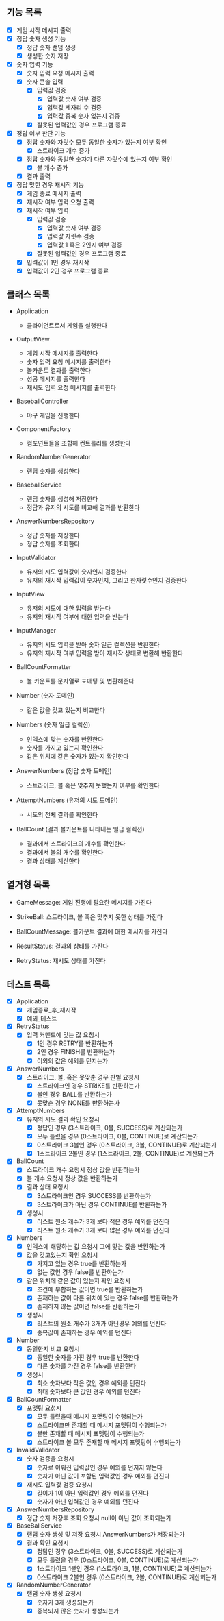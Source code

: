 ## 기능 목록

- [x] 게임 시작 메시지 출력
- [x] 정답 숫자 생성 기능
    - [x] 정답 숫자 랜덤 생성
    - [x] 생성한 숫자 저장
- [x] 숫자 입력 기능
    - [x] 숫자 입력 요청 메시지 출력
    - [x] 숫자 콘솔 입력
        - [x] 입력값 검증
            - [x] 입력값 숫자 여부 검증
            - [x] 입력값 세자리 수 검증
            - [x] 입력값 중복 숫자 없는지 검증
        - [x] 잘못된 입력값인 경우 프로그램 종료
- [x] 정답 여부 판단 기능
    - [x] 정답 숫자와 자릿수 모두 동일한 숫자가 있는지 여부 확인
        - [x] 스트라이크 개수 증가
    - [x] 정답 숫자와 동일한 숫자가 다른 자릿수에 있는지 여부 확인
        - [x] 볼 개수 증가
    - [x] 결과 출력
- [x] 정답 맞힌 경우 재시작 기능
    - [x] 게임 종료 메시지 출력
    - [x] 재시작 여부 입력 요청 출력
    - [x] 재시작 여부 입력
        - [x] 입력값 검증
            - [x] 입력값 숫자 여부 검증
            - [x] 입력값 자릿수 검증
            - [x] 입력값 1 혹은 2인지 여부 검증
        - [x] 잘못된 입력값인 경우 프로그램 종료
    - [x] 입력값이 1인 경우 재시작
    - [x] 입력값이 2인 경우 프로그램 종료

## 클래스 목록

- Application
    - 클라이언트로서 게임을 실행한다

- OutputView
    - 게임 시작 메시지를 출력한다
    - 숫자 입력 요청 메시지를 출력한다
    - 볼카운트 결과를 출력한다
    - 성공 메시지를 출력한다
    - 재시도 입력 요청 메시지를 출력한다

- BaseballController
    - 야구 게임을 진행한다

- ComponentFactory
    - 컴포넌트들을 조합해 컨트롤러를 생성한다

- RandomNumberGenerator
    - 랜덤 숫자를 생성한다

- BaseballService
    - 랜덤 숫자를 생성해 저장한다
    - 정답과 유저의 시도를 비교해 결과를 반환한다

- AnswerNumbersRepository
    - 정답 숫자를 저장한다
    - 정답 숫자를 조회한다

- InputValidator
    - 유저의 시도 입력값이 숫자인지 검증한다
    - 유저의 재시작 입력값이 숫자인지, 그리고 한자릿수인지 검증한다

- InputView
    - 유저의 시도에 대한 입력을 받는다
    - 유저의 재시작 여부에 대한 입력을 받는다

- InputManager
    - 유저의 시도 입력을 받아 숫자 일급 컬렉션을 반환한다
    - 유저의 재시작 여부 입력을 받아 재시작 상태로 변환해 반환한다

- BallCountFormatter
    - 볼 카운트를 문자열로 포매팅 및 변환해준다

- Number (숫자 도메인)
    - 같은 값을 갖고 있는지 비교한다

- Numbers (숫자 일급 컬렉션)
    - 인덱스에 맞는 숫자를 반환한다
    - 숫자를 가지고 있는지 확인한다
    - 같은 위치에 같은 숫자가 있는지 확인한다

- AnswerNumbers (정답 숫자 도메인)
    - 스트라이크, 볼 혹은 맞추지 못했는지 여부를 확인한다

- AttemptNumbers (유저의 시도 도메인)
    - 시도의 전체 결과를 확인한다

- BallCount (결과 볼카운트를 나타내는 일급 컬렉션)
    - 결과에서 스트라이크의 개수를 확인한다
    - 결과에서 볼의 개수를 확인한다
    - 결과 상태를 계산한다

## 열거형 목록

- GameMessage: 게임 진행에 필요한 메시지를 가진다

- StrikeBall: 스트라이크, 볼 혹은 맞추지 못한 상태를 가진다

- BallCountMessage: 볼카운트 결과에 대한 메시지를 가진다

- ResultStatus: 결과의 상태를 가진다

- RetryStatus: 재시도 상태를 가진다

## 테스트 목록

- [x] Application
    - [x] 게임종료_후_재시작
    - [x] 예외_테스트
- [x] RetryStatus
    - [x] 입력 커맨드에 맞는 값 요청시
        - [x] 1인 경우 RETRY를 반환하는가
        - [x] 2인 경우 FINISH를 반환하는가
        - [x] 이외의 값은 예외를 던지는가
- [x] AnswerNumbers
    - [x] 스트라이크, 볼, 혹은 못맞춘 경우 판별 요청시
        - [x] 스트라이크인 경우 STRIKE를 반환하는가
        - [x] 볼인 경우 BALL를 반환하는가
        - [x] 못맞춘 경우 NONE를 반환하는가
- [x] AttemptNumbers
    - [x] 유저의 시도 결과 확인 요청시
        - [x] 정답인 경우 (3스트라이크, 0볼, SUCCESS)로 계산되는가
        - [x] 모두 틀렸을 경우 (0스트라이크, 0볼, CONTINUE)로 계산되는가
        - [x] 0스트라이크 3볼인 경우 (0스트라이크, 3볼, CONTINUE)로 계산되는가
        - [x] 1스트라이크 2볼인 경우 (1스트라이크, 2볼, CONTINUE)로 계산되는가
- [x] BallCount
    - [x] 스트라이크 개수 요청시 정상 값을 반환하는가
    - [x] 볼 개수 요청시 정상 값을 반환하는가
    - [x] 결과 상태 요청시
        - [x] 3스트라이크인 경우 SUCCESS를 반환하는가
        - [x] 3스트라이크가 아닌 경우 CONTINUE를 반환하는가
    - [x] 생성시
        - [x] 리스트 원소 개수가 3개 보다 적은 경우 예외를 던진다
        - [x] 리스트 원소 개수가 3개 보다 많은 경우 예외를 던진다
- [x] Numbers
    - [x] 인덱스에 해당하는 값 요청시 그에 맞는 값을 반환하는가
    - [x] 값을 갖고있는지 확인 요청시
        - [x] 가지고 있는 경우 true를 반환하는가
        - [x] 없는 값인 경우 false를 반환하는가
    - [x] 같은 위치에 같은 값이 있는지 확인 요청시
        - [x] 조건에 부합하는 값이면 true를 반환하는가
        - [x] 존재하는 값이 다른 위치에 있는 경우 false를 반환하는가
        - [x] 존재하지 않는 값이면 false를 반환하는가
    - [x] 생성시
        - [x] 리스트의 원소 개수가 3개가 아닌경우 예외를 던진다
        - [x] 중복값이 존재하는 경우 예외를 던진다
- [x] Number
    - [x] 동일한지 비교 요청시
        - [x] 동일한 숫자를 가진 경우 true를 반환한다
        - [x] 다른 숫자를 가진 경우 false를 반환한다
    - [x] 생성시
        - [x] 최소 숫자보다 작은 값인 경우 예외를 던진다
        - [x] 최대 숫자보다 큰 값인 경우 예외를 던진다
- [x] BallCountFormatter
    - [x] 포맷팅 요청시
        - [x] 모두 틀렸을때 메시지 포맷팅이 수행되는가
        - [x] 스트라이크만 존재할 때 메시지 포맷팅이 수행되는가
        - [x] 볼만 존재할 때 메시지 포맷팅이 수행되는가
        - [x] 스트라이크 볼 모두 존재할 때 메시지 포맷팅이 수행되는가
- [x] InvalidValidator
    - [x] 숫자 검증을 요청시
        - [x] 숫자로 이뤄진 입력값인 경우 예외를 던지지 않는다
        - [x] 숫자가 아닌 값이 포함된 입력값인 경우 예외를 던진다
    - [x] 재시도 입력값 검증 요청시
        - [x] 길이가 1이 아닌 입력값인 경우 예외를 던진다
        - [x] 숫자가 아닌 입력값인 경우 예외를 던진다
- [x] AnswerNumbersRepository
    - [x] 정답 숫자 저장후 조회 요청시 null이 아닌 값이 조회되는가
- [x] BaseBallService
    - [x] 랜덤 숫자 생성 및 저장 요청시 AnswerNumbers가 저장되는가
    - [x] 결과 확인 요청시
        - [x] 정답인 경우 (3스트라이크, 0볼, SUCCESS)로 계산되는가
        - [x] 모두 틀렸을 경우 (0스트라이크, 0볼, CONTINUE)로 계산되는가
        - [x] 1스트라이크 1볼인 경우 (1스트라이크, 1볼, CONTINUE)로 계산되는가
        - [x] 0스트라이크 2볼인 경우 (0스트라이크, 2볼, CONTINUE)로 계산되는가
- [x] RandomNumberGenerator
    - [x] 랜덤 숫자 생성 요청시
        - [x] 숫자가 3개 생성되는가
        - [x] 중복되지 않은 숫자가 생성되는가
